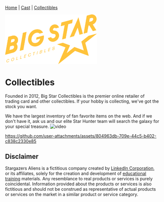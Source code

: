 [Home](README.md) | [Cast](Cast.md) | [Collectibles](Collectibles.md)

<img style="width:300px;" src="images/logo_bigstar.svg" alt="Stargazers Logo">

# Collectibles

Founded in 2012, Big Star Collectibles is the premier online retailer of trading card and other collectibles. If your hobby is collecting, we've got the stock you want.

We have the largest inventory of fan favorite items on the web. And if we don't have it, ask us and our elite Star Hunter team will search the galaxy for your special treasure.
<img width="900" alt="video" src="https://github.com/user-attachments/assets/8f0184c9-7e24-49dd-b9d9-806282c0b673">


https://github.com/user-attachments/assets/804963db-709e-44c5-b402-c838c2330e85

## Disclaimer

Stargazers Aliens is a fictitious company created by <a href="https://www.linkedin.com/">LinkedIn Corporation</a>, or its affiliates, solely for the creation and development of <a href="https://www.linkedin.com/learning/">educational training</a> materials. Any resemblance to real products or services is purely coincidental. Information provided about the products or services is also fictitious and should not be construed as representative of actual products or services on the market in a similar product or service category.
